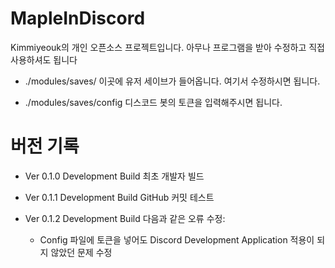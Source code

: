 # MapleInDiscord

Kimmiyeouk의 개인 오픈소스 프로젝트입니다.
아무나 프로그램을 받아 수정하고 직접 사용하셔도 됩니다

* ./modules/saves/
 이곳에 유저 세이브가 들어옵니다. 여기서 수정하시면 됩니다.

* ./modules/saves/config
 디스코드 봇의 토큰을 입력해주시면 됩니다.




# 버전 기록

* Ver 0.1.0 Development Build
  최초 개발자 빌드

* Ver 0.1.1 Development Build
 GitHub 커밋 테스트

* Ver 0.1.2 Development Build
  다음과 같은 오류 수정:
   - Config 파일에 토큰을 넣어도 Discord Development Application 적용이 되지 않았던 문제 수정
